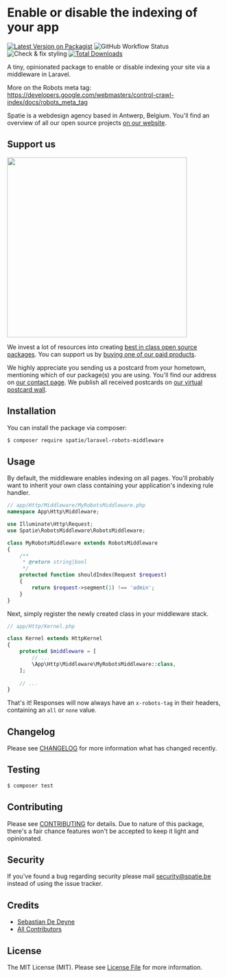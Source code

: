 # Enable or disable the indexing of your app

[![Latest Version on Packagist](https://img.shields.io/packagist/v/spatie/laravel-robots-middleware.svg?style=flat-square)](https://packagist.org/packages/spatie/laravel-robots-middleware)
![GitHub Workflow Status](https://img.shields.io/github/workflow/status/spatie/laravel-robots-middleware/run-tests?label=tests)
![Check & fix styling](https://github.com/spatie/laravel-robots-middleware/workflows/Check%20&%20fix%20styling/badge.svg)
[![Total Downloads](https://img.shields.io/packagist/dt/spatie/laravel-robots-middleware.svg?style=flat-square)](https://packagist.org/packages/spatie/laravel-robots-middleware)

A tiny, opinionated package to enable or disable indexing your site via a middleware in Laravel.

More on the Robots meta tag: https://developers.google.com/webmasters/control-crawl-index/docs/robots_meta_tag

Spatie is a webdesign agency based in Antwerp, Belgium. You'll find an overview of all our open source projects [on our website](https://spatie.be/opensource).

## Support us

[<img src="https://github-ads.s3.eu-central-1.amazonaws.com/laravel-robots-middleware.jpg?t=1" width="419px" />](https://spatie.be/github-ad-click/laravel-robots-middleware)

We invest a lot of resources into creating [best in class open source packages](https://spatie.be/open-source). You can support us by [buying one of our paid products](https://spatie.be/open-source/support-us).

We highly appreciate you sending us a postcard from your hometown, mentioning which of our package(s) you are using. You'll find our address on [our contact page](https://spatie.be/about-us). We publish all received postcards on [our virtual postcard wall](https://spatie.be/open-source/postcards).

## Installation

You can install the package via composer:
``` bash
$ composer require spatie/laravel-robots-middleware
```

## Usage

By default, the middleware enables indexing on all pages. You'll probably want to inherit your own class containing your application's indexing rule handler.  

```php
// app/Http/Middleware/MyRobotsMiddleware.php
namespace App\Http\Middleware;

use Illuminate\Http\Request;
use Spatie\RobotsMiddleware\RobotsMiddleware;

class MyRobotsMiddleware extends RobotsMiddleware
{
    /**
     * @return string|bool
     */
    protected function shouldIndex(Request $request)
    {
        return $request->segment(1) !== 'admin';
    }
}
```

Next, simply register the newly created class in your middleware stack. 

```php
// app/Http/Kernel.php

class Kernel extends HttpKernel
{
    protected $middleware = [
        // ...
        \App\Http\Middleware\MyRobotsMiddleware::class,
    ];
    
    // ...
}
```

That's it! Responses will now always have an `x-robots-tag` in their headers, containing an `all` or `none` value.

## Changelog

Please see [CHANGELOG](CHANGELOG.md) for more information what has changed recently.

## Testing

``` bash
$ composer test
```

## Contributing

Please see [CONTRIBUTING](https://github.com/spatie/.github/blob/main/CONTRIBUTING.md) for details. Due to nature of this package, there's a fair chance features won't be accepted to keep it light and opinionated.

## Security

If you've found a bug regarding security please mail [security@spatie.be](mailto:security@spatie.be) instead of using the issue tracker.

## Credits

- [Sebastian De Deyne](https://github.com/sebastiandedeyne)
- [All Contributors](../../contributors)

## License

The MIT License (MIT). Please see [License File](LICENSE.md) for more information.
